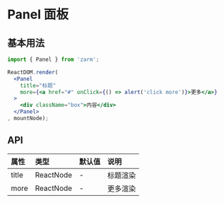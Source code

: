 # Panel 面板



## 基本用法
```jsx
import { Panel } from 'zarm';

ReactDOM.render(
  <Panel
    title="标题"
    more={<a href="#" onClick={() => alert('click more')}>更多</a>}
  >
    <div className="box">内容</div>
  </Panel>
, mountNode);
```



## API

| 属性 | 类型 | 默认值 | 说明 |
| :--- | :--- | :--- | :--- |
| title | ReactNode | - | 标题渲染 |
| more | ReactNode | - | 更多渲染 |
